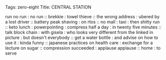 Tags: zero-eight
Title: CENTRAL STATION
  
run no run : no run :: brekkie : towel thieve :: the wrong address : ubered by a lost driver :: battery peak shaving : on rtos :: no mall : taxi : then shitty run :: keto lunch : powerpointing : compress half a day : in twenty five minutes :: talk block chain : with gisela : who looks very different from the linked in picture : but doesn't everybody :: get a water bottle : and advise on how to use it : kinda funny :: japanese practices on health care : exchange for a lecture on sugar :: compression succeeded : applause applause :: home : to serve